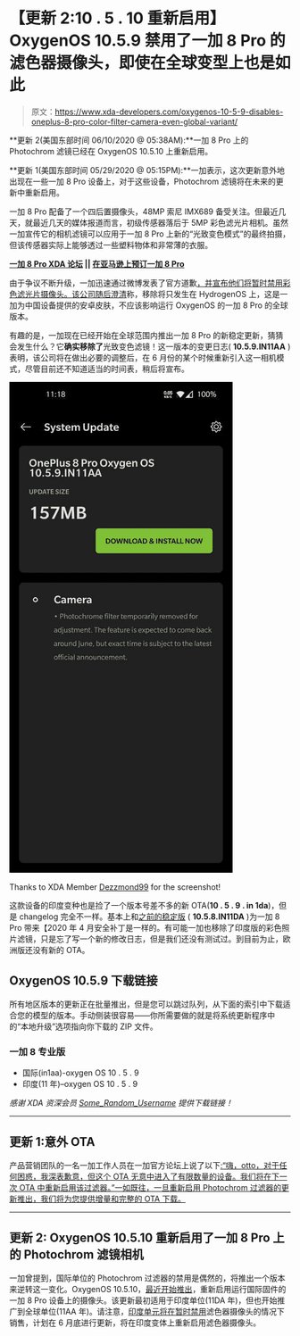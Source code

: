 # 【更新 2:10 . 5 . 10 重新启用】OxygenOS 10.5.9 禁用了一加 8 Pro 的滤色器摄像头，即使在全球变型上也是如此

> 原文：<https://www.xda-developers.com/oxygenos-10-5-9-disables-oneplus-8-pro-color-filter-camera-even-global-variant/>

**更新 2(美国东部时间 06/10/2020 @ 05:38AM):**一加 8 Pro 上的 Photochrom 滤镜已经在 OxygenOS 10.5.10 上重新启用。

**更新 1(美国东部时间 05/29/2020 @ 05:15PM):**一加表示，这次更新意外地出现在一些一加 8 Pro 设备上，对于这些设备，Photochrom 滤镜将在未来的更新中重新启用。

一加 8 Pro 配备了一个四后置摄像头，48MP 索尼 IMX689 备受关注。但最近几天，就最近几天的媒体报道而言，初级传感器落后于 5MP 彩色滤光片相机。虽然一加宣传它的相机滤镜可以应用于一加 8 Pro 上新的“光致变色模式”的最终拍摄，但该传感器实际上能够透过一些塑料物体和非常薄的衣服。

**[一加 8 Pro XDA 论坛](https://forum.xda-developers.com/oneplus-8-pro) || [在亚马逊上预订一加 8 Pro](https://www.amazon.in/b/?node=21439725031&tag=xdaportalin-21)**

由于争议不断升级，一加迅速通过微博发表了官方道歉[，并宣布他们将暂时禁用彩色滤光片摄像头。该公司随后](https://www.weibo.com/3871046669/J2z9UgzY7)[澄清](https://www.xda-developers.com/oneplus-8-pro-color-filter-x-ray-infrared-see-through-camera-temporarily-disabled-future-update/)称，移除将只发生在 HydrogenOS 上，这是一加为中国设备提供的安卓皮肤，不应该影响运行 OxygenOS 的一加 8 Pro 的全球版本。

有趣的是，一加现在已经开始在全球范围内推出一加 8 Pro 的新稳定更新，猜猜会发生什么？它**确实移除了**光致变色滤镜！这一版本的变更日志( **10.5.9.IN11AA** )表明，该公司将在做出必要的调整后，在 6 月份的某个时候重新引入这一相机模式，尽管目前还不知道适当的时间表，稍后将宣布。

 <picture>![oneplus_8_pro_global_oxygenos_10.5.9_ota](img/101810aac5747b02346e6c36798eea60.png)</picture> 

Thanks to XDA Member [Dezzmond99](https://forum.xda-developers.com/member.php?u=7791305) for the screenshot!

这款设备的印度变种也是捡了一个版本号差不多的新 OTA(**10 . 5 . 9 . in 1da**)，但是 changelog 完全不一样。基本上和[之前的稳定版](https://www.xda-developers.com/oneplus-8-pro-oxygenos-10-5-7-8-april-2020-security-patch-display-camera-system-optimizations/) ( **10.5.8.IN11DA** )为一加 8 Pro 带来【2020 年 4 月安全补丁是一样的。有可能一加也移除了印度版的彩色照片滤镜，只是忘了写一个新的修改日志，但是我们还没有测试过。到目前为止，欧洲版还没有新的 OTA。

## OxygenOS 10.5.9 下载链接

所有地区版本的更新正在批量推出，但是您可以跳过队列，从下面的索引中下载适合您的模型的版本。手动侧装很容易——你所需要做的就是将系统更新程序中的“本地升级”选项指向你下载的 ZIP 文件。

### 一加 8 专业版

*   国际(in1aa)-oxygen OS 10 . 5 . 9
*   印度(11 年)–oxygen OS 10 . 5 . 9

*感谢 XDA 资深会员 [Some_Random_Username](https://forum.xda-developers.com/member.php?u=8234677) 提供下载链接！*

* * *

## 更新 1:意外 OTA

产品营销团队的一名一加工作人员在一加官方论坛上说了以下[:“嗨，otto，对于任何困惑，我深表歉意，但这个 OTA 无意中进入了有限数量的设备。我们将在下一次 OTA 中重新启用该过滤器。”一如既往，一旦重新启用 Photochrom 过滤器的更新推出，我们将为您提供增量和完整的 OTA 下载。](https://forums.oneplus.com/threads/update-on-color-filter-camera.1228622/page-15#post-21659551)

* * *

## 更新 2: OxygenOS 10.5.10 重新启用了一加 8 Pro 上的 Photochrom 滤镜相机

一加曾提到，国际单位的 Photochrom 过滤器的禁用是偶然的，将推出一个版本来逆转这一变化。OxygenOS 10.5.10，[最近开始推出](https://www.xda-developers.com/oneplus-8-8-pro-oxygenos-update-camera-system-network/)，重新启用运行国际固件的一加 8 Pro 设备上的摄像头。该更新最初适用于印度单位(11DA 年)，但也开始推广到全球单位(11AA 年)。请注意，[印度单元将在暂时禁用](https://www.xda-developers.com/oneplus-8-pro-may-go-on-sale-india-color-filter-camera-disabled-oxygenos-update/)滤色器摄像头的情况下销售，计划在 6 月底进行更新，将在印度变体上重新启用滤色器摄像头。